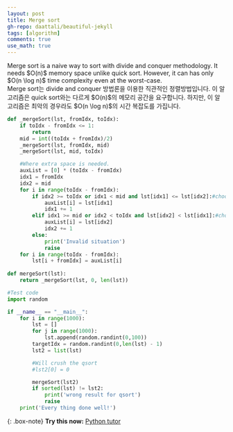 ```yaml
---
layout: post
title: Merge sort
gh-repo: daattali/beautiful-jekyll
tags: [algorithm]
comments: true
use_math: true
---
```


<div class="eng">
Merge sort is a naive way to sort with divide and conquer methodology.
It needs $O(n)$ memory space unlike quick sort.
However, it can has only $O(n \log n)$ time complexity even at the worst-case.
</div>
<div class="kor">
Merge sort는 divide and conquer 방법론을 이용한 직관적인 정렬방법입니다.
이 알고리즘은 quick sort와는 다르게 $O(n)$의 메모리 공간을 요구합니다.
하지만, 이 알고리즘은 최악의 경우라도 $O(n \log n)$의 시간 복잡도를 가집니다.
</div>

```python
def _mergeSort(lst, fromIdx, toIdx):
    if toIdx - fromIdx <= 1:
        return
    mid = int((toIdx + fromIdx)/2)
    _mergeSort(lst, fromIdx, mid)
    _mergeSort(lst, mid, toIdx)

    #Where extra space is needed.
    auxList = [0] * (toIdx - fromIdx)
    idx1 = fromIdx
    idx2 = mid
    for i in range(toIdx - fromIdx):
        if idx2 >= toIdx or idx1 < mid and lst[idx1] <= lst[idx2]:#choose idx1
            auxList[i] = lst[idx1]
            idx1 += 1
        elif idx1 >= mid or idx2 < toIdx and lst[idx2] < lst[idx1]:#choose idx2
            auxList[i] = lst[idx2]
            idx2 += 1
        else:
            print('Invalid situation')
            raise
    for i in range(toIdx - fromIdx):
        lst[i + fromIdx] = auxList[i]
        
def mergeSort(lst):
    return _mergeSort(lst, 0, len(lst))

#Test code
import random

if __name__ == "__main__":
    for i in range(1000):
        lst = []
        for j in range(1000):
            lst.append(random.randint(0,100))
        targetIdx = random.randint(0,len(lst) - 1)
        lst2 = list(lst)

        #Will crush the qsort
        #lst2[0] = 0

        mergeSort(lst2)
        if sorted(lst) != lst2:
            print('wrong result for qsort')
            raise
    print('Every thing done well!')
```

{: .box-note}
**Try this now:** <a href="http://pythontutor.com/visualize.html#code=def%20_mergeSort%28lst,%20fromIdx,%20toIdx%29%3A%0A%20%20%20%20if%20toIdx%20-%20fromIdx%20%3C%3D%201%3A%0A%20%20%20%20%20%20%20%20return%0A%20%20%20%20mid%20%3D%20int%28%28toIdx%20%2B%20fromIdx%29/2%29%0A%20%20%20%20_mergeSort%28lst,%20fromIdx,%20mid%29%0A%20%20%20%20_mergeSort%28lst,%20mid,%20toIdx%29%0A%0A%20%20%20%20%23Where%20extra%20space%20is%20needed.%0A%20%20%20%20auxList%20%3D%20%5B0%5D%20*%20%28toIdx%20-%20fromIdx%29%0A%20%20%20%20idx1%20%3D%20fromIdx%0A%20%20%20%20idx2%20%3D%20mid%0A%20%20%20%20for%20i%20in%20range%28toIdx%20-%20fromIdx%29%3A%0A%20%20%20%20%20%20%20%20if%20idx2%20%3E%3D%20toIdx%20or%20idx1%20%3C%20mid%20and%20lst%5Bidx1%5D%20%3C%3D%20lst%5Bidx2%5D%3A%23choose%20idx1%0A%20%20%20%20%20%20%20%20%20%20%20%20auxList%5Bi%5D%20%3D%20lst%5Bidx1%5D%0A%20%20%20%20%20%20%20%20%20%20%20%20idx1%20%2B%3D%201%0A%20%20%20%20%20%20%20%20elif%20idx1%20%3E%3D%20mid%20or%20idx2%20%3C%20toIdx%20and%20lst%5Bidx2%5D%20%3C%20lst%5Bidx1%5D%3A%23choose%20idx2%0A%20%20%20%20%20%20%20%20%20%20%20%20auxList%5Bi%5D%20%3D%20lst%5Bidx2%5D%0A%20%20%20%20%20%20%20%20%20%20%20%20idx2%20%2B%3D%201%0A%20%20%20%20%20%20%20%20else%3A%0A%20%20%20%20%20%20%20%20%20%20%20%20print%28'Invalid%20situation'%29%0A%20%20%20%20%20%20%20%20%20%20%20%20raise%0A%20%20%20%20for%20i%20in%20range%28toIdx%20-%20fromIdx%29%3A%0A%20%20%20%20%20%20%20%20lst%5Bi%20%2B%20fromIdx%5D%20%3D%20auxList%5Bi%5D%0A%20%20%20%20%20%20%20%20%0Adef%20mergeSort%28lst%29%3A%0A%20%20%20%20return%20_mergeSort%28lst,%200,%20len%28lst%29%29%0A%0A%23Test%20code%0Aimport%20random%0A%0Alst%20%3D%20%5B%5D%0Afor%20j%20in%20range%2820%29%3A%0A%20%20%20%20lst.append%28random.randint%280,100%29%29%0AtargetIdx%20%3D%20random.randint%280,len%28lst%29%20-%201%29%0Alst2%20%3D%20list%28lst%29%0A%0A%23Will%20crush%20the%20qsort%0A%23lst2%5B0%5D%20%3D%200%0A%0AmergeSort%28lst2%29%0Aif%20sorted%28lst%29%20!%3D%20lst2%3A%0A%20%20%20%20print%28'wrong%20result%20for%20qsort'%29%0A%20%20%20%20raise%0Aprint%28'Every%20thing%20done%20well!'%29&cumulative=false&heapPrimitives=nevernest&mode=edit&origin=opt-frontend.js&py=3&rawInputLstJSON=%5B%5D&textReferences=false">Python tutor</a> 
